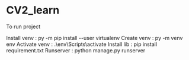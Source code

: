 # CV2_learn

To run project 

Install venv : 
  py -m pip install --user virtualenv
Create venv : 
  py -m venv env
Activate venv : 
  .\env\Scripts\activate
Install lib : 
  pip install requirement.txt
Runserver : 
  python manage.py runserver


